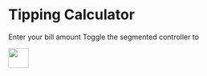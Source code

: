 # Tipping Calculator

Enter your bill amount
Toggle the segmented controller to 

<img src="https://media.giphy.com/media/vFKqnCdLPNOKc/giphy.gif" width="40" height="40" />

